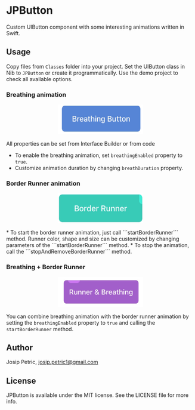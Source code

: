 JPButton
==============

Custom UIButton component with some interesting animations written in Swift.

## Usage

Copy files from ```Classes``` folder into your project. Set the UIButton class in Nib to ```JPButton``` or create it programmatically.
Use the demo project to check all available options.

### Breathing animation
<p align="center"><img width="229" height="80" src="Screenshots/breathing.gif"/></p>
All properties can be set from Interface Builder or from code

* To enable the breathing animation, set ```breathingEnabled``` property to ```true```.
* Customize animation duration by changing ```breathDuration``` property.

### Border Runner animation
<p align="center"><img width="229" height="80" src="Screenshots/border-runner.gif"/></p>
* To start the border runner animation, just call ```startBorderRunner``` method. Runner color, shape and size can be customized by changing parameters of the ```startBorderRunner``` method.
* To stop the animation, call the ```stopAndRemoveBorderRunner``` method.

### Breathing + Border Runner 

<p align="center"><img width="229" height="80" src="Screenshots/border-runner-breathing.gif"/></p>

You can combine breathing animation with the border runner animation by setting the ```breathingEnabled``` property to ```true``` and calling the ```startBorderRunner``` method.

## Author

Josip Petric, josip.petric1@gmail.com

## License

JPButton is available under the MIT license. See the LICENSE file for more info.